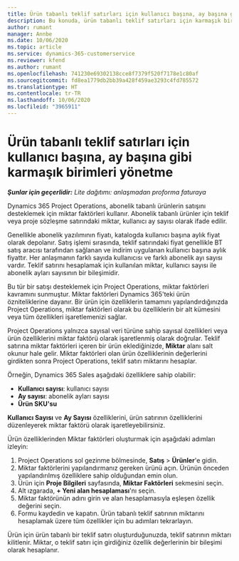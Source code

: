 ```yaml
---
title: Ürün tabanlı teklif satırları için kullanıcı başına, ay başına gibi karmaşık birimleri yönetme
description: Bu konuda, ürün tabanlı teklif satırları için karmaşık birimleri yönetme hakkında bilgiler sağlanmaktadır.
author: rumant
manager: Annbe
ms.date: 10/06/2020
ms.topic: article
ms.service: dynamics-365-customerservice
ms.reviewer: kfend
ms.author: rumant
ms.openlocfilehash: 741230e69302138cce8f7379f520f7178e1c80af
ms.sourcegitcommit: fd8ea1779db2bb39a428f459ae3293c4fd785572
ms.translationtype: HT
ms.contentlocale: tr-TR
ms.lasthandoff: 10/06/2020
ms.locfileid: "3965911"
---
```

# <a name="managing-complex-units-such-as-per-user-per-month-for-product-based-quote-lines"></a>Ürün tabanlı teklif satırları için kullanıcı başına, ay başına gibi karmaşık birimleri yönetme

_**Şunlar için geçerlidir:** Lite dağıtımı: anlaşmadan proforma faturaya_

Dynamics 365 Project Operations, abonelik tabanlı ürünlerin satışını desteklemek için miktar faktörleri kullanır. Abonelik tabanlı ürünler için teklif veya proje sözleşme satırındaki miktar, kullanıcı ay sayısı olarak ifade edilir.

Genellikle abonelik yazılımının fiyatı, katalogda kullanıcı başına aylık fiyat olarak depolanır. Satış işlemi sırasında, teklif satırındaki fiyat genellikle BT satış aracısı tarafından sağlanan ve indirim uygulanan kullanıcı başına aylık fiyattır. Her anlaşmanın farklı sayıda kullanıcısı ve farklı abonelik ayı sayısı vardır. Teklif satırını hesaplamak için kullanılan miktar, kullanıcı sayısı ile abonelik ayları sayısının bir bileşimidir.

Bu tür bir satışı desteklemek için Project Operations, miktar faktörleri kavramını sunmuştur. Miktar faktörleri Dynamics 365'teki ürün özniteliklerine dayanır. Bir ürün için özelliklerin tamamını yapılandırdığınızda Project Operations, miktar faktörleri olarak bu özelliklerin bir alt kümesini veya tüm özellikleri işaretlemenizi sağlar.

Project Operations yalnızca sayısal veri türüne sahip sayısal özellikleri veya ürün özelliklerini miktar faktörü olarak işaretlenmiş olarak doğrular. Teklif satırına miktar faktörleri içeren bir ürün eklediğinizde, **Miktar** alanı salt okunur hale gelir. Miktar faktörleri olan ürün özelliklerinin değerlerini girdikten sonra Project Operations, teklif satırı miktarını hesaplar.

Örneğin, Dynamics 365 Sales aşağıdaki özelliklere sahip olabilir:

- **Kullanıcı sayısı**: kullanıcı sayısı
- **Ay sayısı**: abonelik ayları sayısı
- **Ürün SKU'su**

**Kullanıcı Sayısı** ve **Ay Sayısı** özelliklerini, ürün satırının özelliklerini düzenleyerek miktar faktörü olarak işaretleyebilirsiniz.

Ürün özelliklerinden Miktar faktörleri oluşturmak için aşağıdaki adımları izleyin:

1. Project Operations sol gezinme bölmesinde, **Satış** > **Ürünler**'e gidin.
2. Miktar faktörlerini yapılandırmanız gereken ürünü açın. Ürünün önceden yapılandırılmış özelliklere sahip olduğundan emin olun.
3. Ürün için **Proje Bilgileri** sayfasında, **Miktar Faktörleri** sekmesini seçin.
4. Alt ızgarada, **+ Yeni alan hesaplaması**'nı seçin.
5. Miktar faktörünün adını girin ve alan hesaplamasıyla eşleşen özellik değerini seçin.
6. Formu kaydedin ve kapatın. Ürün tabanlı teklif satırının miktarını hesaplamak üzere tüm özellikler için bu adımları tekrarlayın.

Ürün için ürün tabanlı bir teklif satırı oluşturduğunuzda, teklif satırının miktarı kilitlenir. Miktar, o teklif satırı için girdiğiniz özellik değerlerinin bir bileşimi olarak hesaplanır.
